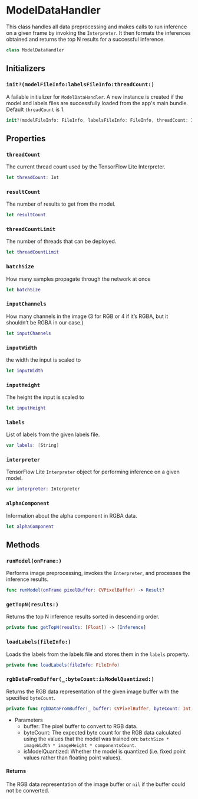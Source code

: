 # ModelDataHandler

This class handles all data preprocessing and makes calls to run inference on a given frame
by invoking the `Interpreter`. It then formats the inferences obtained and returns the top N
results for a successful inference.

``` swift
class ModelDataHandler
```

## Initializers

### `init?(modelFileInfo:labelsFileInfo:threadCount:)`

A failable initializer for `ModelDataHandler`. A new instance is created if the model and
labels files are successfully loaded from the app's main bundle. Default `threadCount` is 1.

``` swift
init?(modelFileInfo: FileInfo, labelsFileInfo: FileInfo, threadCount: Int = 1)
```

## Properties

### `threadCount`

The current thread count used by the TensorFlow Lite Interpreter.

``` swift
let threadCount: Int
```

### `resultCount`

The number of results to get from the model.

``` swift
let resultCount
```

### `threadCountLimit`

The number of threads that can be deployed.

``` swift
let threadCountLimit
```

### `batchSize`

How many samples propagate through the network at once

``` swift
let batchSize
```

### `inputChannels`

How many channels in the image (3 for RGB or 4 if it’s RGBA, but it shouldn’t be RGBA in our case.)

``` swift
let inputChannels
```

### `inputWidth`

the width the input is scaled to

``` swift
let inputWidth
```

### `inputHeight`

The height the input is scaled to

``` swift
let inputHeight
```

### `labels`

List of labels from the given labels file.

``` swift
var labels: [String]
```

### `interpreter`

TensorFlow Lite `Interpreter` object for performing inference on a given model.

``` swift
var interpreter: Interpreter
```

### `alphaComponent`

Information about the alpha component in RGBA data.

``` swift
let alphaComponent
```

## Methods

### `runModel(onFrame:)`

Performs image preprocessing, invokes the `Interpreter`, and processes the inference results.

``` swift
func runModel(onFrame pixelBuffer: CVPixelBuffer) -> Result?
```

### `getTopN(results:)`

Returns the top N inference results sorted in descending order.

``` swift
private func getTopN(results: [Float]) -> [Inference]
```

### `loadLabels(fileInfo:)`

Loads the labels from the labels file and stores them in the `labels` property.

``` swift
private func loadLabels(fileInfo: FileInfo)
```

### `rgbDataFromBuffer(_:byteCount:isModelQuantized:)`

Returns the RGB data representation of the given image buffer with the specified `byteCount`.

``` swift
private func rgbDataFromBuffer(_ buffer: CVPixelBuffer, byteCount: Int, isModelQuantized: Bool) -> Data?
```

  - Parameters
      - buffer: The pixel buffer to convert to RGB data.
      - byteCount: The expected byte count for the RGB data calculated using the values that the
        model was trained on: `batchSize * imageWidth * imageHeight * componentsCount`.
      - isModelQuantized: Whether the model is quantized (i.e. fixed point values rather than
        floating point values).

#### Returns

The RGB data representation of the image buffer or `nil` if the buffer could not be converted.
